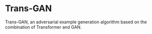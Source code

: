 # Trans-GAN
Trans-GAN, an adversarial example generation algorithm based on the combination of Transformer and GAN.
